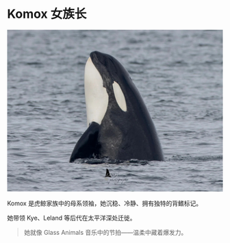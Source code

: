 # Komox 女族长

![Komox](/komox.jpg)

Komox 是虎鲸家族中的母系领袖，她沉稳、冷静、拥有独特的背鳍标记。

她带领 Kye、Leland 等后代在太平洋深处迁徙。

> 她就像 Glass Animals 音乐中的节拍——温柔中藏着爆发力。